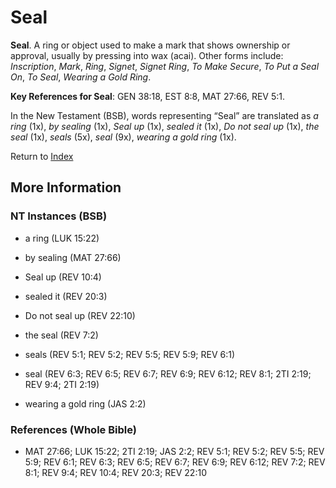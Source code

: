 # Seal
**Seal**. 
A ring or object used to make a mark that shows ownership or approval, usually by pressing into wax (acai). 
Other forms include: 
*Inscription*, *Mark*, *Ring*, *Signet*, *Signet Ring*, *To Make Secure*, *To Put a Seal On*, *To Seal*, *Wearing a Gold Ring*. 


**Key References for Seal**: 
GEN 38:18, EST 8:8, MAT 27:66, REV 5:1. 




In the New Testament (BSB), words representing “Seal” are translated as 
*a ring* (1x), *by sealing* (1x), *Seal up* (1x), *sealed it* (1x), *Do not seal up* (1x), *the seal* (1x), *seals* (5x), *seal* (9x), *wearing a gold ring* (1x). 


Return to [Index](00-Index.md)

## More Information

### NT Instances (BSB)

* a ring (LUK 15:22)

* by sealing (MAT 27:66)

* Seal up (REV 10:4)

* sealed it (REV 20:3)

* Do not seal up (REV 22:10)

* the seal (REV 7:2)

* seals (REV 5:1; REV 5:2; REV 5:5; REV 5:9; REV 6:1)

* seal (REV 6:3; REV 6:5; REV 6:7; REV 6:9; REV 6:12; REV 8:1; 2TI 2:19; REV 9:4; 2TI 2:19)

* wearing a gold ring (JAS 2:2)



### References (Whole Bible)

* MAT 27:66; LUK 15:22; 2TI 2:19; JAS 2:2; REV 5:1; REV 5:2; REV 5:5; REV 5:9; REV 6:1; REV 6:3; REV 6:5; REV 6:7; REV 6:9; REV 6:12; REV 7:2; REV 8:1; REV 9:4; REV 10:4; REV 20:3; REV 22:10



